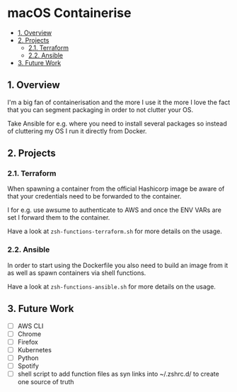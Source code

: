 # macOS Containerise

- [1. Overview](#1-overview)
- [2. Projects](#2-projects)
  - [2.1. Terraform](#21-terraform)
  - [2.2. Ansible](#22-ansible)
- [3. Future Work](#3-future-work)

## 1. Overview

I'm a big fan of containerisation and the more I use it the more I love the fact that you can segment packaging in order to not clutter your OS.

Take Ansible for e.g. where you need to install several packages so instead of cluttering my OS I run it directly from Docker.

## 2. Projects

### 2.1. Terraform

When spawning a container from the official Hashicorp image be aware of that your credentials need to be forwarded to the container.

I for e.g. use awsume to authenticate to AWS and once the ENV VARs are set I forward them to the container.

Have a look at `zsh-functions-terraform.sh` for more details on the usage.

### 2.2. Ansible

In order to start using the Dockerfile you also need to build an image from it as well as spawn containers via shell functions.

Have a look at `zsh-functions-ansible.sh` for more details on the usage.

## 3. Future Work

- [ ] AWS CLI
- [ ] Chrome
- [ ] Firefox
- [ ] Kubernetes
- [ ] Python
- [ ] Spotify
- [ ] shell script to add function files as syn links into ~/.zshrc.d/ to create one source of truth
